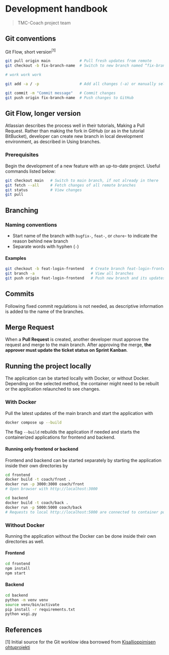# Development handbook

> TMC-Coach project team

## Git conventions

Git Flow, short version<sup>[1]</sup>

```sh
git pull origin main             # Pull fresh updates from remote
git checkout -b fix-branch-name  # Switch to new branch named “fix-branch-name”

# work work work

git add -a / -p                  # Add all changes (-a) or manually selected changes (-p) to stage

git commit -m "Commit message"   # Commit changes
git push origin fix-branch-name  # Push changes to GitHub
```

## Git Flow, longer version

Atlassian describes the process well in their tutorials, Making a Pull Request. Rather than making the fork in GitHub (or as in the tutorial BitBucket), developer can create new branch in local development environment, as described in Using branches.

### Prerequisites

Begin the development of a new feature with an up-to-date project. Useful commands listed below:

```sh
git checkout main   # Switch to main branch, if not already in there
git fetch --all     # Fetch changes of all remote branches
git status          # View changes
git pull
```

## Branching

### Naming conventions

- Start name of the branch with `bugfix-`, `feat-`, or `chore`- to indicate the reason behind new branch
- Separate words with hyphen (`-`)

#### Examples

```sh
git checkout -b feat-login-frontend   # Create branch feat-login-frontend and switch to that
git branch -a                         # View all branches
git push origin feat-login-frontend   # Push new branch and its updates to GitHub
```

## Commits

Following fixed commit regulations is not needed, as descriptive information is added to the name of the branches.

## Merge Request

When a **Pull Request** is created, another developer must approve the request and merge to the main branch. After approving the merge, **the approver must update the ticket status on Sprint Kanban**.

## Running the project locally

The application can be started locally with Docker, or without Docker. Depending on the selected method, the container might need to be rebuilt or the application relaunched to see changes.

### With Docker

Pull the latest updates of the main branch and start the application with

```sh
docker compose up --build
```

The flag `--build` rebuilds the application if needed and starts the containerized applications for frontend and backend.

#### Running only frontend or backend

Frontend and backend can be started separately by starting the application inside their own directories by

```sh
cd frontend
docker build -t coach/front .
docker run -p 3000:3000 coach/front
# Open browser with http://localhost:3000
```

```sh
cd backend
docker build -t coach/back .
docker run -p 5000:5000 coach/back
# Requests to local http://localhost:5000 are connected to container port 5000
```

### Without Docker

Running the application without the Docker can be done inside their own directories as well.

#### Frontend

```sh
cd frontend
npm install
npm start
```

#### Backend

```sh
cd backend
python -m venv venv
source venv/bin/activate
pip install -r requirements.txt
python wsgi.py
```

## References

[1] Initial source for the Git worklow idea borrowed from [Kisallioppimisen ohtuprojekti](https://github.com/OhtuKisalli/project-info/blob/master/workflow.md)

